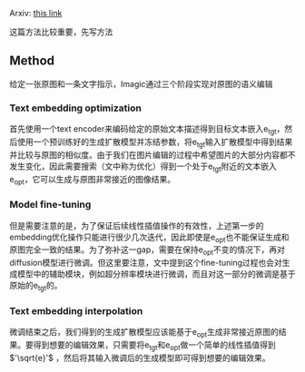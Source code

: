 Arxiv: [this link](https://arxiv.org/pdf/2210.09276.pdf)

这篇方法比较重要，先写方法
## Method
给定一张原图和一条文字指示，Imagic通过三个阶段实现对原图的语义编辑
### Text embedding optimization
首先使用一个text encoder来编码给定的原始文本描述得到目标文本嵌入e<sub>tgt</sub>，然后使用一个预训练好的生成扩散模型并冻结参数，将e<sub>tgt</sub>输入扩散模型中得到结果并比较与原图的相似度。由于我们在图片编辑的过程中希望图片的大部分内容都不发生变化，因此需要搜索（文中称为优化）得到一个处于e<sub>tgt</sub>附近的文本嵌入e<sub>opt</sub>，它可以生成与原图非常接近的图像结果。

### Model fine-tuning
但是需要注意的是，为了保证后续线性插值操作的有效性，上述第一步的embedding优化操作只能进行很少几次迭代，因此即使是e<sub>opt</sub>也不能保证生成和原图完全一致的结果。为了弥补这一gap，需要在保持e<sub>opt</sub>不变的情况下，再对diffusion模型进行微调。但这里要注意，文中提到这个fine-tuning过程也会对生成模型中的辅助模块，例如超分辨率模块进行微调，而且对这一部分的微调是基于原始的e<sub>tgt</sub>的。

### Text embedding interpolation
微调结束之后，我们得到的生成扩散模型应该能基于e<sub>opt</sub>生成非常接近原图的结果。要得到想要的编辑效果，只需要将e<sub>tgt</sub>和e<sub>opt</sub>做一个简单的线性插值得到 $'\sqrt{e}'$ ，然后将其输入微调后的生成模型即可得到想要的编辑效果。
